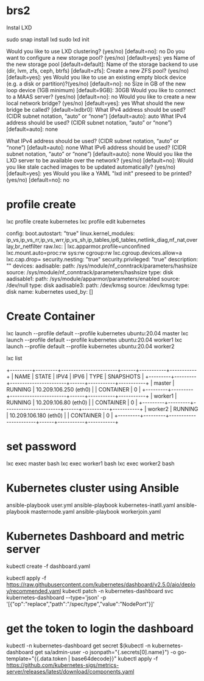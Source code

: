 # brs2

 Instal LXD
 
sudo snap install lxd
 sudo lxd init
 
 Would you like to use LXD clustering? (yes/no) [default=no]: no
Do you want to configure a new storage pool? (yes/no) [default=yes]: yes
Name of the new storage pool [default=default]:
Name of the storage backend to use (dir, lvm, zfs, ceph, btrfs) [default=zfs]:
Create a new ZFS pool? (yes/no) [default=yes]: yes
Would you like to use an existing empty block device (e.g. a disk or partition)?(yes/no) [default=no]: no
Size in GB of the new loop device (1GB minimum) [default=9GB]: 30GB
Would you like to connect to a MAAS server? (yes/no) [default=no]: no
Would you like to create a new local network bridge? (yes/no) [default=yes]: yes
What should the new bridge be called? [default=lxdbr0]:
What IPv4 address should be used? (CIDR subnet notation, “auto” or “none”) [default=auto]: auto
What IPv4 address should be used? (CIDR subnet notation, “auto” or “none”) [default=auto]: none

What IPv4 address should be used? (CIDR subnet notation, “auto” or “none”) [default=auto]: none
What IPv6 address should be used? (CIDR subnet notation, “auto” or “none”) [default=auto]: none
Would you like the LXD server to be available over the network? (yes/no) [default=no]:
Would you like stale cached images to be updated automatically? (yes/no) [default=yes]: yes
Would you like a YAML "lxd init" preseed to be printed? (yes/no) [default=no]: no
# profile create
lxc profile create kubernetes
lxc profile edit kubernetes

config:
  boot.autostart: "true"
  linux.kernel_modules: ip_vs,ip_vs_rr,ip_vs_wrr,ip_vs_sh,ip_tables,ip6_tables,netlink_diag,nf_nat,overlay,br_netfilter
  raw.lxc: |
    lxc.apparmor.profile=unconfined
    lxc.mount.auto=proc:rw sys:rw cgroup:rw
    lxc.cgroup.devices.allow=a
    lxc.cap.drop=
  security.nesting: "true"
  security.privileged: "true"
description: ""
devices:
  aadisable:
    path: /sys/module/nf_conntrack/parameters/hashsize
    source: /sys/module/nf_conntrack/parameters/hashsize
    type: disk
  aadisable1:
    path: /sys/module/apparmor/parameters/enabled
    source: /dev/null
    type: disk
  aadisable3:
    path: /dev/kmsg
    source: /dev/kmsg
    type: disk
name: kubernetes
used_by: []

# Create Container

lxc launch --profile default --profile kubernetes ubuntu:20.04 master
lxc launch --profile default --profile kubernetes ubuntu:20.04 worker1
lxc launch --profile default --profile kubernetes ubuntu:20.04 worker2

lxc list

+---------+---------+-----------------------+------+-----------+-----------+
|  NAME   |  STATE  |         IPV4          | IPV6 |   TYPE    | SNAPSHOTS |
+---------+---------+-----------------------+------+-----------+-----------+
| master  | RUNNING | 10.209.106.250 (eth0) |      | CONTAINER | 0         |
+---------+---------+-----------------------+------+-----------+-----------+
| worker1 | RUNNING | 10.209.106.80 (eth0)  |      | CONTAINER | 0         |
+---------+---------+-----------------------+------+-----------+-----------+
| worker2 | RUNNING | 10.209.106.180 (eth0) |      | CONTAINER | 0         |
+---------+---------+-----------------------+------+-----------+-----------+
# set password
lxc exec master bash
lxc exec worker1 bash
lxc exec worker2 bash

# Kubernetes cluster using Ansible

ansible-playbook user.yml
ansible-playbook kubernetes-inatll.yaml
ansible-playbook masternode.yaml
ansible-playbook workerjoin.yaml

# Kubernetes Dashboard and metric server

kubectl create -f dashboard.yaml

kubectl apply -f https://raw.githubusercontent.com/kubernetes/dashboard/v2.5.0/aio/deploy/recommended.yaml
kubectl patch -n kubernetes-dashboard svc kubernetes-dashboard --type='json' -p '[{"op":"replace","path":"/spec/type","value":"NodePort"}]'

# get the token to login the dashboard
kubectl -n kubernetes-dashboard get secret $(kubectl -n kubernetes-dashboard get sa/admin-user -o jsonpath="{.secrets[0].name}") -o go-template="{{.data.token | base64decode}}"
kubectl apply -f https://github.com/kubernetes-sigs/metrics-server/releases/latest/download/components.yaml


 

